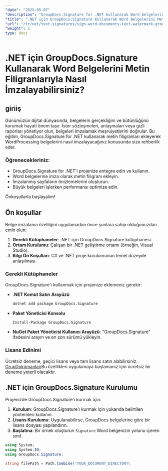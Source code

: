 ```yaml
---
"date": "2025-05-07"
"description": "GroupDocs.Signature for .NET kullanarak Word belgelerini metin filigranlarıyla nasıl imzalayacağınızı öğrenin, belge bütünlüğünü ve gerçekliğini garantileyin."
"title": ".NET için GroupDocs.Signature Kullanarak Word Belgelerini Metin Filigranlarıyla Nasıl İmzalayabilirsiniz?"
"url": "/tr/net/text-signatures/sign-word-documents-text-watermark-groupdocs-dotnet/"
"weight": 1
type: docs
---
```

# .NET için GroupDocs.Signature Kullanarak Word Belgelerini Metin Filigranlarıyla Nasıl İmzalayabilirsiniz?

## giriiş
Günümüzün dijital dünyasında, belgelerin gerçekliğini ve bütünlüğünü korumak hayati önem taşır. İster sözleşmeleri, anlaşmaları veya gizli raporları yönetiyor olun, belgeleri imzalamak meşruiyetlerini doğrular. Bu eğitim, GroupDocs.Signature for .NET kullanarak metin filigranları ekleyerek WordProcessing belgelerini nasıl imzalayacağınız konusunda size rehberlik eder.

### Öğrenecekleriniz:
- GroupDocs.Signature for .NET'i projenize entegre edin ve kullanın.
- Word belgelerine imza olarak metin filigranı ekleyin.
- İmzalanmış sayfaların önizlemelerini oluşturun.
- Büyük belgeleri işlerken performansı optimize edin.

Önkoşullarla başlayalım!

## Ön koşullar
Belge imzalama özelliğini uygulamadan önce şunlara sahip olduğunuzdan emin olun:
1. **Gerekli Kütüphaneler**: .NET için GroupDocs.Signature kütüphanesi.
2. **Ortam Kurulumu**: Çalışan bir .NET geliştirme ortamı (örneğin, Visual Studio).
3. **Bilgi Ön Koşulları**: C# ve .NET proje kurulumunun temel düzeyde anlaşılması.

### Gerekli Kütüphaneler
GroupDocs.Signature'ı kullanmak için projenize eklemeniz gerekir:
- **.NET Komut Satırı Arayüzü**
  ```bash
  dotnet add package GroupDocs.Signature
  ```
- **Paket Yöneticisi Konsolu**
  ```
  Install-Package GroupDocs.Signature
  ```

- **NuGet Paket Yöneticisi Kullanıcı Arayüzü**: "GroupDocs.Signature" ifadesini arayın ve en son sürümü yükleyin.

### Lisans Edinimi
Ücretsiz deneme, geçici lisans veya tam lisans satın alabilirsiniz. [GrupDokümanları](https://purchase.groupdocs.com/buy)Bu özellikleri uygulamaya başlamanız için ücretsiz bir deneme yeterli olacaktır.

## .NET için GroupDocs.Signature Kurulumu
Projenizde GroupDocs.Signature'ı kurmak için:
1. **Kurulum**: GroupDocs.Signature'ı kurmak için yukarıda belirtilen yöntemleri kullanın.
2. **Lisans Kurulumu**: Uygulanabilirse, GroupDocs belgelerine göre bir lisans dosyası yapılandırın.
3. **Başlatma**: Bir örnek oluşturun `Signature` Word belgenizin yolunu içeren sınıf.

```csharp
using System;
using System.IO;
using GroupDocs.Signature;

string filePath = Path.Combine("YOUR_DOCUMENT_DIRECTORY\